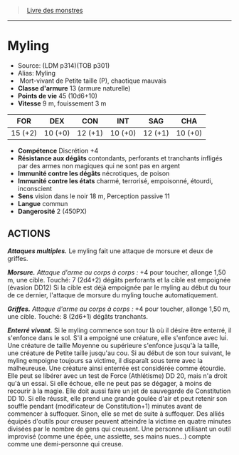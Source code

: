 ﻿> [Livre des monstres](tome_of_beasts.md)

---

# Myling

- Source: (LDM p314)(TOB p301)
- Alias: Myling
-  Mort-vivant de Petite taille (P), chaotique mauvais
- **Classe d'armure** 13 (armure naturelle)
- **Points de vie** 45 (10d6+10)
- **Vitesse** 9 m, fouissement 3 m

|FOR|DEX|CON|INT|SAG|CHA|
|---|---|---|---|---|---|
|15 (+2)|10 (+0)|12 (+1)|10 (+0)|12 (+1)|10 (+0)|

- **Compétence** Discrétion +4
- **Résistance aux dégâts** contondants, perforants et tranchants infligés par des armes non magiques qui ne sont pas en argent
- **Immunité contre les dégâts** nécrotiques, de poison
- **Immunité contre les états** charmé, terrorisé, empoisonné, étourdi, inconscient
- **Sens** vision dans le noir 18 m, Perception passive 11
- **Langue** commun
- **Dangerosité** 2 (450PX)

## ACTIONS

**_Attaques multiples._** Le myling fait une attaque de morsure et deux de griffes.

**_Morsure._** _Attaque d'arme au corps à corps :_ +4 pour toucher, allonge 1,50 m, une cible. Touché: 7 (2d4+2) dégâts perforants et la cible est empoignée (évasion DD12) Si la cible est déjà empoignée par le myling au début du tour de ce dernier, l'attaque de morsure du myling touche automatiquement.

**_Griffes._** _Attaque d'arme au corps à corps :_ +4 pour toucher, allonge 1,50 m, une cible. Touché: 8 (2d6+1) dégâts tranchants.

**_Enterré vivant._** Si le myling commence son tour là où il désire être enterré, il s'enfonce dans le sol. S'il a empoigné une créature, elle s'enfonce avec lui. Une créature de taille Moyenne ou supérieure s'enfonce jusqu'à la taille, une créature de Petite taille jusqu'au cou. Si au début de son tour suivant, le myling empoigne toujours sa victime, il disparaît sous terre avec la malheureuse. Une créature ainsi enterrée est considérée comme étourdie. Elle peut se libérer avec un test de Force (Athlétisme) DD 20, mais n'a droit qu'à un essai. Si elle échoue, elle ne peut pas se dégager, à moins de recourir à la magie. Elle doit aussi faire un jet de sauvegarde de Constitution DD 10. Si elle réussit, elle prend une grande goulée d'air et peut retenir son souffle pendant (modificateur de Constitution+1) minutes avant de commencer à suffoquer. Sinon, elle se met de suite à suffoquer. Des alliés équipés d'outils pour creuser peuvent atteindre la victime en quatre minutes divisées par le nombre de gens qui creusent. Une personne utilisant un outil improvisé (comme une épée, une assiette, ses mains nues...) compte comme une demi-personne qui creuse.

